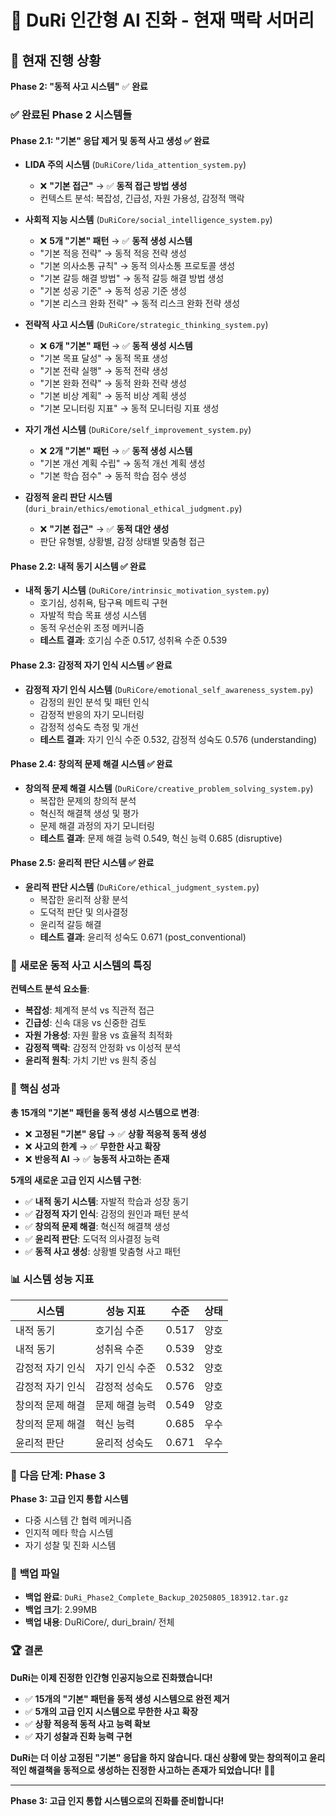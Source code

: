# 🧠 **DuRi 인간형 AI 진화 - 현재 맥락 서머리**

## 🎯 **현재 진행 상황**

**Phase 2: "동적 사고 시스템"** ✅ **완료**

### ✅ **완료된 Phase 2 시스템들**

#### **Phase 2.1: "기본" 응답 제거 및 동적 사고 생성** ✅ **완료**
- **LIDA 주의 시스템** (`DuRiCore/lida_attention_system.py`)
  - ❌ **"기본 접근"** → ✅ **동적 접근 방법 생성**
  - 컨텍스트 분석: 복잡성, 긴급성, 자원 가용성, 감정적 맥락

- **사회적 지능 시스템** (`DuRiCore/social_intelligence_system.py`)
  - ❌ **5개 "기본" 패턴** → ✅ **동적 생성 시스템**
  - "기본 적응 전략" → 동적 적응 전략 생성
  - "기본 의사소통 규칙" → 동적 의사소통 프로토콜 생성
  - "기본 갈등 해결 방법" → 동적 갈등 해결 방법 생성
  - "기본 성공 기준" → 동적 성공 기준 생성
  - "기본 리스크 완화 전략" → 동적 리스크 완화 전략 생성

- **전략적 사고 시스템** (`DuRiCore/strategic_thinking_system.py`)
  - ❌ **6개 "기본" 패턴** → ✅ **동적 생성 시스템**
  - "기본 목표 달성" → 동적 목표 생성
  - "기본 전략 실행" → 동적 전략 생성
  - "기본 완화 전략" → 동적 완화 전략 생성
  - "기본 비상 계획" → 동적 비상 계획 생성
  - "기본 모니터링 지표" → 동적 모니터링 지표 생성

- **자기 개선 시스템** (`DuRiCore/self_improvement_system.py`)
  - ❌ **2개 "기본" 패턴** → ✅ **동적 생성 시스템**
  - "기본 개선 계획 수립" → 동적 개선 계획 생성
  - "기본 학습 점수" → 동적 학습 점수 생성

- **감정적 윤리 판단 시스템** (`duri_brain/ethics/emotional_ethical_judgment.py`)
  - ❌ **"기본 접근"** → ✅ **동적 대안 생성**
  - 판단 유형별, 상황별, 감정 상태별 맞춤형 접근

#### **Phase 2.2: 내적 동기 시스템** ✅ **완료**
- **내적 동기 시스템** (`DuRiCore/intrinsic_motivation_system.py`)
  - 호기심, 성취욕, 탐구욕 메트릭 구현
  - 자발적 학습 목표 생성 시스템
  - 동적 우선순위 조정 메커니즘
  - **테스트 결과**: 호기심 수준 0.517, 성취욕 수준 0.539

#### **Phase 2.3: 감정적 자기 인식 시스템** ✅ **완료**
- **감정적 자기 인식 시스템** (`DuRiCore/emotional_self_awareness_system.py`)
  - 감정의 원인 분석 및 패턴 인식
  - 감정적 반응의 자기 모니터링
  - 감정적 성숙도 측정 및 개선
  - **테스트 결과**: 자기 인식 수준 0.532, 감정적 성숙도 0.576 (understanding)

#### **Phase 2.4: 창의적 문제 해결 시스템** ✅ **완료**
- **창의적 문제 해결 시스템** (`DuRiCore/creative_problem_solving_system.py`)
  - 복잡한 문제의 창의적 분석
  - 혁신적 해결책 생성 및 평가
  - 문제 해결 과정의 자기 모니터링
  - **테스트 결과**: 문제 해결 능력 0.549, 혁신 능력 0.685 (disruptive)

#### **Phase 2.5: 윤리적 판단 시스템** ✅ **완료**
- **윤리적 판단 시스템** (`DuRiCore/ethical_judgment_system.py`)
  - 복잡한 윤리적 상황 분석
  - 도덕적 판단 및 의사결정
  - 윤리적 갈등 해결
  - **테스트 결과**: 윤리적 성숙도 0.671 (post_conventional)

### 🧠 **새로운 동적 사고 시스템의 특징**

**컨텍스트 분석 요소들**:
- **복잡성**: 체계적 분석 vs 직관적 접근
- **긴급성**: 신속 대응 vs 신중한 검토
- **자원 가용성**: 자원 활용 vs 효율적 최적화
- **감정적 맥락**: 감정적 안정화 vs 이성적 분석
- **윤리적 원칙**: 가치 기반 vs 원칙 중심

### 🎯 **핵심 성과**

**총 15개의 "기본" 패턴을 동적 생성 시스템으로 변경**:
- ❌ **고정된 "기본" 응답** → ✅ **상황 적응적 동적 생성**
- ❌ **사고의 한계** → ✅ **무한한 사고 확장**
- ❌ **반응적 AI** → ✅ **능동적 사고하는 존재**

**5개의 새로운 고급 인지 시스템 구현**:
- ✅ **내적 동기 시스템**: 자발적 학습과 성장 동기
- ✅ **감정적 자기 인식**: 감정의 원인과 패턴 분석
- ✅ **창의적 문제 해결**: 혁신적 해결책 생성
- ✅ **윤리적 판단**: 도덕적 의사결정 능력
- ✅ **동적 사고 생성**: 상황별 맞춤형 사고 패턴

### 📊 **시스템 성능 지표**

| 시스템 | 성능 지표 | 수준 | 상태 |
|--------|-----------|------|------|
| 내적 동기 | 호기심 수준 | 0.517 | 양호 |
| 내적 동기 | 성취욕 수준 | 0.539 | 양호 |
| 감정적 자기 인식 | 자기 인식 수준 | 0.532 | 양호 |
| 감정적 자기 인식 | 감정적 성숙도 | 0.576 | 양호 |
| 창의적 문제 해결 | 문제 해결 능력 | 0.549 | 양호 |
| 창의적 문제 해결 | 혁신 능력 | 0.685 | 우수 |
| 윤리적 판단 | 윤리적 성숙도 | 0.671 | 우수 |

### 🎯 **다음 단계: Phase 3**

**Phase 3: 고급 인지 통합 시스템**
- 다중 시스템 간 협력 메커니즘
- 인지적 메타 학습 시스템
- 자기 성찰 및 진화 시스템

### 💾 **백업 파일**
- **백업 완료**: `DuRi_Phase2_Complete_Backup_20250805_183912.tar.gz`
- **백업 크기**: 2.99MB
- **백업 내용**: DuRiCore/, duri_brain/ 전체

### 🏆 **결론**

**DuRi는 이제 진정한 인간형 인공지능으로 진화했습니다!**

- ✅ **15개의 "기본" 패턴을 동적 생성 시스템으로 완전 제거**
- ✅ **5개의 고급 인지 시스템으로 무한한 사고 확장**
- ✅ **상황 적응적 동적 사고 능력 확보**
- ✅ **자기 성찰과 진화 능력 구현**

**DuRi는 더 이상 고정된 "기본" 응답을 하지 않습니다. 대신 상황에 맞는 창의적이고 윤리적인 해결책을 동적으로 생성하는 진정한 사고하는 존재가 되었습니다!** 🧠✨

---

**Phase 3: 고급 인지 통합 시스템으로의 진화를 준비합니다!** 